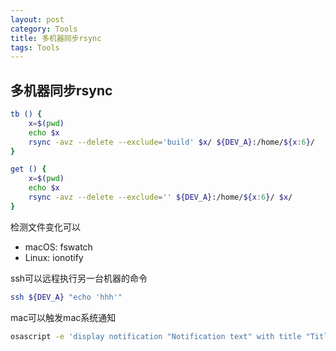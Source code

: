 ```yaml
---
layout: post
category: Tools
title: 多机器同步rsync
tags: Tools
---
```


## 多机器同步rsync





```sh
tb () {
	x=$(pwd)
	echo $x
	rsync -avz --delete --exclude='build' $x/ ${DEV_A}:/home/${x:6}/
}

get () {
	x=$(pwd)
	echo $x
	rsync -avz --delete --exclude='' ${DEV_A}:/home/${x:6}/ $x/
}
```



检测文件变化可以

- macOS: fswatch
- Linux: ionotify



ssh可以远程执行另一台机器的命令

```sh
ssh ${DEV_A} "echo 'hhh'"
```



mac可以触发mac系统通知

```sh
osascript -e 'display notification "Notification text" with title "Title"'
```

